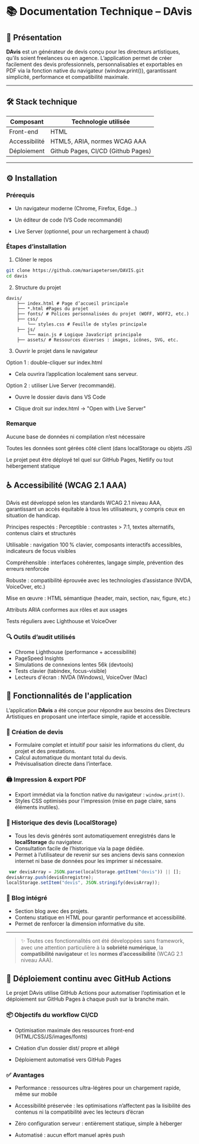# 📚 Documentation Technique – DAvis

## 🎨 Présentation

**DAvis** est un générateur de devis conçu pour les directeurs artistiques, qu’ils soient freelances ou en agence. L’application permet de créer facilement des devis professionnels, personnalisables et exportables en PDF via la fonction native du navigateur (window.print()), garantissant simplicité, performance et compatibilité maximale.


---

## 🛠️ Stack technique

| Composant        | Technologie utilisée        |
|------------------|-----------------------------|
| Front-end        | HTML | CSS | Javascript       |
| Accessibilité    | HTML5, ARIA, normes WCAG AAA|
| Déploiement      | Github Pages, CI/CD (Github Pages)       |

---

## ⚙️ Installation

### Prérequis
- Un navigateur moderne (Chrome, Firefox, Edge…)

- Un éditeur de code (VS Code recommandé)

- Live Server (optionnel, pour un rechargement à chaud)

### Étapes d’installation

1. Clôner le repos
```bash
git clone https://github.com/mariapetersen/DAVIS.git
cd davis
```

2. Structure du projet 
```text
davis/ 
    ├── index.html # Page d’accueil principale
    ├── *.html #Pages du projet
    ├── fonts/ # Polices personnalisées du projet (WOFF, WOFF2, etc.) 
    ├── css/ 
        └── styles.css # Feuille de styles principale 
    ├── js/  
        └── main.js # Logique JavaScript principale 
    ├── assets/ # Ressources diverses : images, icônes, SVG, etc.
```


3. Ouvrir le projet dans le navigateur

Option 1 : double-cliquer sur index.html
- Cela ouvrira l’application localement sans serveur.

Option 2 : utiliser Live Server (recommandé).
- Ouvre le dossier davis dans VS Code

- Clique droit sur index.html → "Open with Live Server"

### Remarque
Aucune base de données ni compilation n’est nécessaire

Toutes les données sont gérées côté client (dans localStorage ou objets JS)

Le projet peut être déployé tel quel sur GitHub Pages, Netlify ou tout hébergement statique

## ♿ Accessibilité (WCAG 2.1 AAA)
DAvis est développé selon les standards WCAG 2.1 niveau AAA, garantissant un accès équitable à tous les utilisateurs, y compris ceux en situation de handicap.

Principes respectés :
Perceptible : contrastes > 7:1, textes alternatifs, contenus clairs et structurés

Utilisable : navigation 100 % clavier, composants interactifs accessibles, indicateurs de focus visibles

Compréhensible : interfaces cohérentes, langage simple, prévention des erreurs renforcée

Robuste : compatibilité éprouvée avec les technologies d’assistance (NVDA, VoiceOver, etc.)

Mise en œuvre :
HTML sémantique (header, main, section, nav, figure, etc.)

Attributs ARIA conformes aux rôles et aux usages

Tests réguliers avec Lighthouse et VoiceOver

### 🔍 Outils d’audit utilisés
- Chrome Lighthouse (performance + accessibilité)
- PageSpeed Insights
- Simulations de connexions lentes 56k (devtools)
- Tests clavier (tabindex, focus-visible)
- Lecteurs d'écran : NVDA (Windows), VoiceOver (Mac)

## 🧰 Fonctionnalités de l'application

L’application **DAvis** a été conçue pour répondre aux besoins des Directeurs Artistiques en proposant une interface simple, rapide et accessible.

### 📝 Création de devis

- Formulaire complet et intuitif pour saisir les informations du client, du projet et des prestations.
- Calcul automatique du montant total du devis.
- Prévisualisation directe dans l’interface.

### 🖨️ Impression & export PDF

- Export immédiat via la fonction native du navigateur : `window.print()`.
- Styles CSS optimisés pour l'impression (mise en page claire, sans éléments inutiles).

### 📂 Historique des devis (LocalStorage)

- Tous les devis générés sont automatiquement enregistrés dans le **localStorage** du navigateur.
- Consultation facile de l’historique via la page dédiée.
- Permet à l’utilisateur de revenir sur ses anciens devis sans connexion internet ni base de données pour les imprimer si nécessaire.

```javascript
 var devisArray = JSON.parse(localStorage.getItem("devis")) || [];
devisArray.push(devisEnregistre);
localStorage.setItem("devis", JSON.stringify(devisArray));
```

### 📰 Blog intégré

- Section blog avec des projets.
- Contenu statique en HTML pour garantir performance et accessibilité.
- Permet de renforcer la dimension informative du site.

---

> ✨ Toutes ces fonctionnalités ont été développées sans framework, avec une attention particulière à la **sobriété numérique**, la **compatibilité navigateur** et les **normes d’accessibilité** (WCAG 2.1 niveau AAA).


## 🚀 Déploiement continu avec GitHub Actions
Le projet DAvis utilise GitHub Actions pour automatiser l’optimisation et le déploiement sur GitHub Pages à chaque push sur la branche main.

### 📦 Objectifs du workflow CI/CD
- Optimisation maximale des ressources front-end (HTML/CSS/JS/images/fonts)

- Création d’un dossier dist/ propre et allégé

- Déploiement automatisé vers GitHub Pages

### ✅ Avantages
- Performance : ressources ultra-légères pour un chargement rapide, même sur mobile

- Accessibilité préservée : les optimisations n’affectent pas la lisibilité des contenus ni la compatibilité avec les lecteurs d’écran

- Zéro configuration serveur : entièrement statique, simple à héberger

- Automatisé : aucun effort manuel après push

